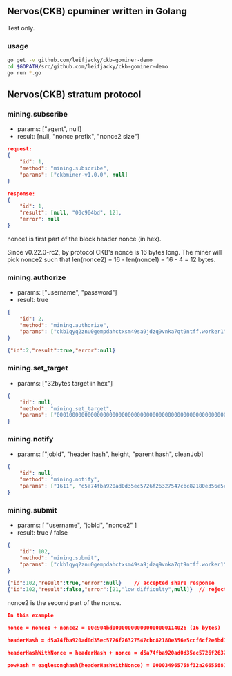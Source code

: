 ## Nervos(CKB) cpuminer written in Golang

Test only.

### usage

```bash
go get -v github.com/leifjacky/ckb-gominer-demo
cd $GOPATH/src/github.com/leifjacky/ckb-gominer-demo
go run *.go
```

## Nervos(CKB) stratum protocol

### mining.subscribe

- params: ["agent", null]
- result: [null, "nonce prefix", "nonce2 size"]

```json
request:
{
	"id": 1,
	"method": "mining.subscribe",
	"params": ["ckbminer-v1.0.0", null]
}

response:
{
	"id": 1,
	"result": [null, "00c904bd", 12],
	"error": null
}
```

nonce1 is first part of the block header nonce (in hex).

Since v0.22.0-rc2, by protocol CKB's nonce is 16 bytes long. The miner will pick nonce2 such that len(nonce2) = 16 - len(nonce1) = 16 - 4 = 12 bytes.



### mining.authorize

- params: ["username", "password"]
- result: true

```json
{
	"id": 2,
	"method": "mining.authorize",
	"params": ["ckb1qyq2znu0gempdahctxsm49sa9jdzq9vnka7qt9ntff.worker1", "x"]
}

{"id":2,"result":true,"error":null}
```



### mining.set_target

- params: ["32bytes target in hex"]

```json
{
	"id": null,
	"method": "mining.set_target",
	"params": ["0001000000000000000000000000000000000000000000000000000000000000"]
}
```



### mining.notify

- params: ["jobId", "header hash", height, "parent hash", cleanJob]

```json
{
	"id": null,
	"method": "mining.notify",
	"params": ["1611", "d5a74fba920ad0d35ec5726f26327547cbc82180e356e5ccf6cf2e6bd75f8a66", 1, "df4f27b8a8baae4672012c7a57b3abd684e516b5a2739cfec71d8d071e85fe12", true]
}
```



### mining.submit

- params: [ "username", "jobId", "nonce2" ]
- result: true / false

```json
{
	"id": 102,
	"method": "mining.submit",
	"params": ["ckb1qyq2znu0gempdahctxsm49sa9jdzq9vnka7qt9ntff.worker1", "1611", "000000000000000000114026"]
}

{"id":102,"result":true,"error":null}    // accepted share response
{"id":102,"result":false,"error":[21,"low difficulty",null]}  // rejected share response
```

nonce2 is the second part of the nonce.

```json
In this example

nonce = nonce1 + nonce2 = 00c904bd000000000000000000114026 (16 bytes)

headerHash = d5a74fba920ad0d35ec5726f26327547cbc82180e356e5ccf6cf2e6bd75f8a66   (32 bytes without nonce)

headerHashWithNonce = headerHash + nonce = d5a74fba920ad0d35ec5726f26327547cbc82180e356e5ccf6cf2e6bd75f8a6600c904bd000000000000000000114026   (48 bytes with nonce)

powHash = eaglesonghash(headerHashWithNonce) = 000034965758f32a266558876abba7be3ea343086bf048c9fc3c854e77a2f360
```


